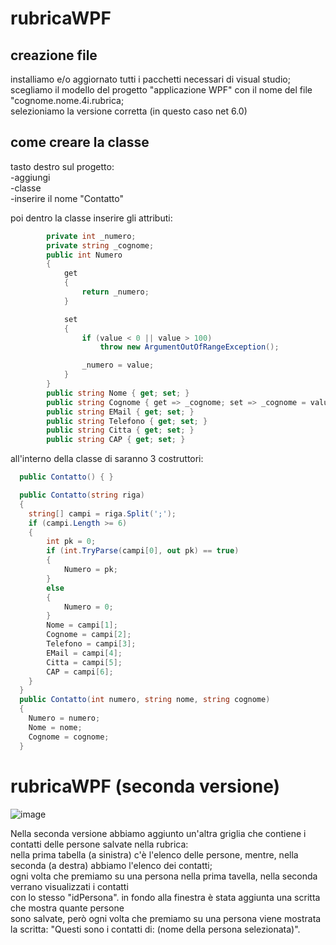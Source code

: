 # rubricaWPF

## creazione file
installiamo e/o aggiornato tutti i pacchetti necessari di visual studio; <br>
scegliamo il modello del progetto "applicazione WPF" con il nome del file "cognome.nome.4i.rubrica; <br>
selezioniamo la versione corretta (in questo caso net 6.0)

## come creare la classe
tasto destro sul progetto: <br>
  -aggiungi <br>
  -classe <br>
  -inserire il nome "Contatto" <br>
  
poi dentro la classe inserire gli attributi:
```c#
        private int _numero;
        private string _cognome;
        public int Numero
        {
            get
            {
                return _numero;
            }

            set
            {
                if (value < 0 || value > 100)
                    throw new ArgumentOutOfRangeException();

                _numero = value;
            }
        }
        public string Nome { get; set; }
        public string Cognome { get => _cognome; set => _cognome = value; }
        public string EMail { get; set; }
        public string Telefono { get; set; }
        public string Citta { get; set; }
        public string CAP { get; set; }
```
all'interno della classe di saranno 3 costruttori:
```c#
  public Contatto() { }

  public Contatto(string riga)
  {
    string[] campi = riga.Split(';');
    if (campi.Length >= 6)
    {   
        int pk = 0;
        if (int.TryParse(campi[0], out pk) == true)
        {
            Numero = pk;
        }
        else
        {
            Numero = 0;
        }
        Nome = campi[1];
        Cognome = campi[2];
        Telefono = campi[3];
        EMail = campi[4];
        Citta = campi[5];
        CAP = campi[6];
    }
  }
  public Contatto(int numero, string nome, string cognome)
  {
    Numero = numero;
    Nome = nome;
    Cognome = cognome;
  }
```

# rubricaWPF (seconda versione)

![image](https://github.com/Jack060/rubricaWPF/assets/127589840/b6ce9a6c-82dc-47bc-80ae-9f34dfd59de4)

Nella seconda versione abbiamo aggiunto un'altra griglia che contiene i contatti delle persone salvate nella rubrica:  <br>
nella prima tabella (a sinistra) c'è l'elenco delle persone, mentre, nella seconda (a destra) abbiamo l'elenco dei contatti; <br>
ogni volta che premiamo su una persona nella prima tavella, nella seconda verrano visualizzati i contatti <br>
con lo stesso "idPersona". in fondo alla finestra è stata aggiunta una scritta che mostra quante persone <br>
sono salvate, però ogni volta che premiamo su una persona viene mostrata la scritta: "Questi sono i contatti di: (nome della persona selezionata)".
